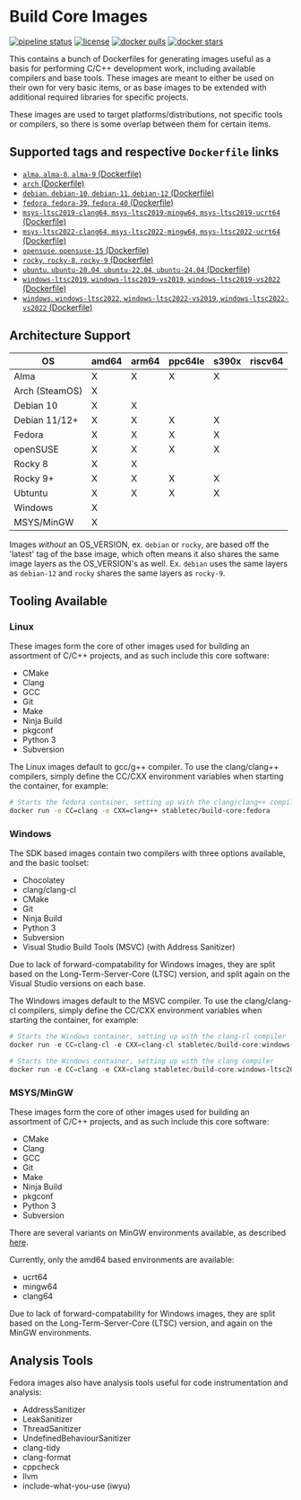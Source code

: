 # Build Core Images

[![pipeline status](https://git.stabletec.com/docker/build-core/badges/main/pipeline.svg)](https://git.stabletec.com/docker/build-core/commits/main)
[![license](https://img.shields.io/badge/license-Apache%202.0-blue.svg)](LICENSE)
[![docker pulls](https://img.shields.io/docker/pulls/stabletec/build-core.svg)](https://hub.docker.com/r/stabletec/build-core/)
[![docker stars](https://img.shields.io/docker/stars/stabletec/build-core.svg)](https://hub.docker.com/r/stabletec/build-core/)

This contains a bunch of Dockerfiles for generating images useful as a basis for performing C/C++ development work, including available compilers and base tools. These images are meant to either be used on their own for very basic items, or as base images to be extended with additional required libraries for specific projects.

These images are used to target platforms/distributions, not specific tools or compilers, so there is some overlap between them for certain items.

## Supported tags and respective `Dockerfile` links

- [`alma`, `alma-8`, `alma-9` (Dockerfile)](alma/)
- [`arch` (Dockerfile)](arch/)
- [`debian`, `debian-10`, `debian-11`, `debian-12` (Dockerfile)](debian/)
- [`fedora`, `fedora-39`, `fedora-40` (Dockerfile)](fedora/)
- [`msys-ltsc2019-clang64`, `msys-ltsc2019-mingw64`, `msys-ltsc2019-ucrt64` (Dockerfile)](msys-ltsc2019/)
- [`msys-ltsc2022-clang64`, `msys-ltsc2022-mingw64`, `msys-ltsc2022-ucrt64` (Dockerfile)](msys-ltsc2022/)
- [`opensuse`, `opensuse-15` (Dockerfile)](opensuse/)
- [`rocky`, `rocky-8`, `rocky-9` (Dockerfile)](rocky/)
- [`ubuntu`, `ubuntu-20.04`, `ubuntu-22.04`, `ubuntu-24.04` (Dockerfile)](ubuntu/)
- [`windows-ltsc2019`, `windows-ltsc2019-vs2019`, `windows-ltsc2019-vs2022` (Dockerfile)](windows-ltsc2019/)
- [`windows`, `windows-ltsc2022`, `windows-ltsc2022-vs2019`, `windows-ltsc2022-vs2022` (Dockerfile)](windows-ltsc2022/)

## Architecture Support

| OS             | amd64 | arm64 | ppc64le | s390x | riscv64 |
| -------------- | ----- | ----- | ------- | ----- | ------- |
| Alma           | X     | X     | X       | X     |         |
| Arch (SteamOS) | X     |       |         |       |         |
| Debian 10      | X     | X     |         |       |         |
| Debian 11/12+  | X     | X     | X       | X     |         |
| Fedora         | X     | X     | X       | X     |         |
| openSUSE       | X     | X     | X       | X     |         |
| Rocky 8        | X     | X     |         |       |         |
| Rocky 9+       | X     | X     | X       | X     |         |
| Ubtuntu        | X     | X     | X       | X     |         |
| Windows        | X     |       |         |       |         |
| MSYS/MinGW     | X     |       |         |       |         |

Images *without* an OS_VERSION, ex. `debian` or `rocky`, are based off the 'latest' tag of the base image, which often means it also shares the same image layers as the OS_VERSION's as well. Ex. `debian` uses the same layers as `debian-12` and `rocky` shares the same layers as `rocky-9`.

## Tooling Available

### Linux

These images form the core of other images used for building an assortment of C/C++ projects, and as such include this core software:
- CMake
- Clang
- GCC
- Git
- Make
- Ninja Build
- pkgconf
- Python 3
- Subversion

The Linux images default to gcc/g++ compiler. To use the clang/clang++ compilers, simply define the CC/CXX environment variables when starting the container, for example:
```sh
# Starts the fedora container, setting up with the clang/clang++ compilers
docker run -e CC=clang -e CXX=clang++ stabletec/build-core:fedora
```

### Windows

The SDK based images contain two compilers with three options available, and the basic toolset:
- Chocolatey
- clang/clang-cl
- CMake
- Git
- Ninja Build
- Python 3
- Subversion
- Visual Studio Build Tools (MSVC) (with Address Sanitizer)

Due to lack of forward-compatability for Windows images, they are split based on the Long-Term-Server-Core (LTSC) version, and split again on the Visual Studio versions on each base.

The Windows images default to the MSVC compiler. To use the clang/clang-cl compilers, simply define the CC/CXX environment variables when starting the container, for example:
```powershell
# Starts the Windows container, setting up with the clang-cl compiler
docker run -e CC=clang-cl -e CXX=clang-cl stabletec/build-core:windows-ltsc2022

# Starts the Windows container, setting up with the clang compiler
docker run -e CC=clang -e CXX=clang stabletec/build-core:windows-ltsc2022
```

### MSYS/MinGW

These images form the core of other images used for building an assortment of C/C++ projects, and as such include this core software:
- CMake
- Clang
- GCC
- Git
- Make
- Ninja Build
- pkgconf
- Python 3
- Subversion

There are several variants on MinGW environments available, as described [here](https://www.msys2.org/docs/environments/).

Currently, only the amd64 based environments are available:
- ucrt64
- mingw64
- clang64

Due to lack of forward-compatability for Windows images, they are split based on the Long-Term-Server-Core (LTSC) version, and again on the MinGW environments.

## Analysis Tools

Fedora images also have analysis tools useful for code instrumentation and analysis:
- AddressSanitizer
- LeakSanitizer
- ThreadSanitizer
- UndefinedBehaviourSanitizer
- clang-tidy
- clang-format
- cppcheck
- llvm
- include-what-you-use (iwyu)
